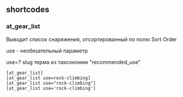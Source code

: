 ## shortcodes

### at_gear_list
Выводит список снаряжения, отсортированный по полю Sort Order

use - необязательный параметр

use=? slug терма из таксономии "recommended_use"
```
[at_gear_list] 
[at_gear_list use=rock-climbing]
[at_gear_list use="rock-climbing"]
[at_gear_list use='rock-climbing']
```

